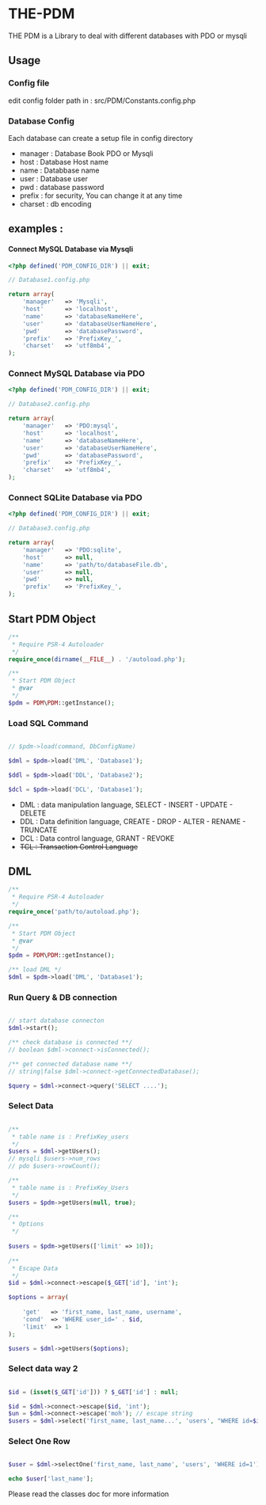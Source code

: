 # THE-PDM
 THE PDM is a Library to deal with different databases with PDO or mysqli

## Usage

### Config file
edit config folder path in : src/PDM/Constants.config.php

### Database Config
Each database can create a setup file in config directory 

- manager : Database Book PDO or Mysqli
- host    : Database Host name
- name    : Databbase name
- user    : Database user
- pwd     : database password
- prefix  : for security, You can change it at any time
- charset : db encoding

## examples : 

#### Connect MySQL Database via Mysqli 
```php
<?php defined('PDM_CONFIG_DIR') || exit;

// Database1.config.php

return array(
	'manager' 	=> 'Mysqli',
	'host' 		=> 'localhost',
	'name' 		=> 'databaseNameHere',
	'user' 		=> 'databaseUserNameHere',
	'pwd' 		=> 'databasePassword',
	'prefix' 	=> 'PrefixKey_',
	'charset' 	=> 'utf8mb4',
);

```

### Connect MySQL Database via PDO
```php
<?php defined('PDM_CONFIG_DIR') || exit;

// Database2.config.php

return array(
	'manager' 	=> 'PDO:mysql',
	'host' 		=> 'localhost',
	'name' 		=> 'databaseNameHere',
	'user' 		=> 'databaseUserNameHere',
	'pwd' 		=> 'databasePassword',
	'prefix' 	=> 'PrefixKey_',
	'charset' 	=> 'utf8mb4',
);

```

### Connect SQLite Database via PDO
```php
<?php defined('PDM_CONFIG_DIR') || exit;

// Database3.config.php

return array(
	'manager' 	=> 'PDO:sqlite',
	'host' 		=> null,
	'name' 		=> 'path/to/databaseFile.db',
	'user' 		=> null,
	'pwd' 		=> null,
	'prefix' 	=> 'PrefixKey_',
);

```
## Start PDM Object
```php
/**
 * Require PSR-4 Autoloader
 */
require_once(dirname(__FILE__) . '/autoload.php');

/**
 * Start PDM Object
 * @var 
 */
$pdm = PDM\PDM::getInstance();
```
### Load SQL Command
```php

// $pdm->load(command, DbConfigName)

$dml = $pdm->load('DML', 'Database1');

$ddl = $pdm->load('DDL', 'Database2');

$dcl = $pdm->load('DCL', 'Database1');
```
- DML : data manipulation language, SELECT - INSERT - UPDATE - DELETE
- DDL : Data definition language, CREATE - DROP - ALTER - RENAME - TRUNCATE
- DCL : Data control language, GRANT - REVOKE
- <del>TCL : Transaction Control Language</del>

## DML 
```php
/**
 * Require PSR-4 Autoloader
 */
require_once('path/to/autoload.php');

/**
 * Start PDM Object
 * @var 
 */
$pdm = PDM\PDM::getInstance();

/** load DML */
$dml = $pdm->load('DML', 'Database1');
```
### Run Query & DB connection
```php

// start database connecton
$dml->start();

/** check database is connected **/
// boolean $dml->connect->isConnected();

/** get connected database name **/
// string|false $dml->connect->getConnectedDatabase();

$query = $dml->connect->query('SELECT ....');

```

### Select Data 
```php

/**
 * table name is : PrefixKey_users
 */
$users = $dml->getUsers();
// mysqli $users->num_rows
// pdo $users->rowCount();

/**
 * table name is : PrefixKey_Users
 */
$users = $pdm->getUsers(null, true);

/**
 * Options 
 */
 
$users = $pdm->getUsers(['limit' => 10]);
 
/**
 * Escape Data
 */
$id = $dml->connect->escape($_GET['id'], 'int');

$options = array(
	
	'get' 	=> 'first_name, last_name, username',
	'cond'	=> 'WHERE user_id=' . $id,
	'limit'  => 1
);

$users = $dml->getUsers($options);

```
### Select data way 2
```php

$id = (isset($_GET['id'])) ? $_GET['id'] : null;

$id = $dml->connect->escape($id, 'int');
$un = $dml->connect->escape('moh'); // escape string
$users = $dml->select('first_name, last_name...', 'users', "WHERE id=$id AND username='{$un}'");

```

### Select One Row 
```php

$user = $dml->selectOne('first_name, last_name', 'users', 'WHERE id=1');

echo $user['last_name'];

```
Please read the classes doc for more information

